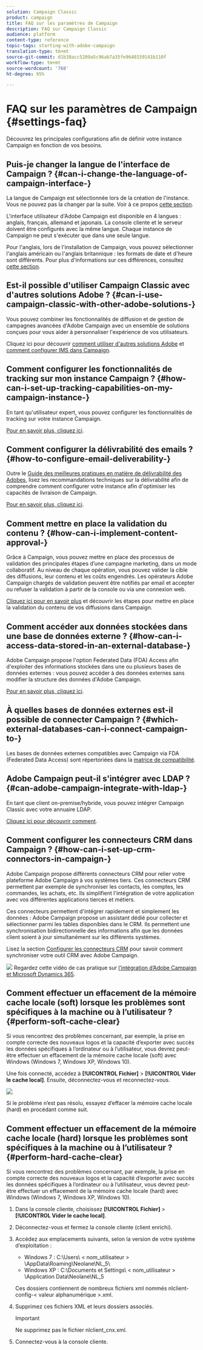 ```yaml
---
solution: Campaign Classic
product: campaign
title: FAQ sur les paramètres de Campaign
description: FAQ sur Campaign Classic
audience: platform
content-type: reference
topic-tags: starting-with-adobe-campaign
translation-type: tm+mt
source-git-commit: d1b38acc5209a5c96ab7a35fe9640159141b110f
workflow-type: tm+mt
source-wordcount: '768'
ht-degree: 95%

---
```



# FAQ sur les paramètres de Campaign {#settings-faq}

Découvrez les principales configurations afin de définir votre instance Campaign en fonction de vos besoins.

## Puis-je changer la langue de l&#39;interface de Campaign ? {#can-i-change-the-language-of-campaign-interface-}

La langue de Campaign est sélectionnée lors de la création de l&#39;instance. Vous ne pouvez pas la changer par la suite. Voir à ce propos [cette section](../../installation/using/creating-an-instance-and-logging-on.md).

L&#39;interface utilisateur d&#39;Adobe Campaign est disponible en 4 langues : anglais, français, allemand et japonais. La console cliente et le serveur doivent être configurés avec la même langue. Chaque instance de Campaign ne peut s&#39;exécuter que dans une seule langue.

Pour l&#39;anglais, lors de l&#39;installation de Campaign, vous pouvez sélectionner l&#39;anglais américain ou l&#39;anglais britannique : les formats de date et d&#39;heure sont différents. Pour plus d&#39;informations sur ces différences, consultez [cette section](../../platform/using/adobe-campaign-workspace.md#date-and-time).

## Est-il possible d&#39;utiliser Campaign Classic avec d&#39;autres solutions Adobe ? {#can-i-use-campaign-classic-with-other-adobe-solutions-}

Vous pouvez combiner les fonctionnalités de diffusion et de gestion de campagnes avancées d&#39;Adobe Campaign avec un ensemble de solutions conçues pour vous aider à personnaliser l&#39;expérience de vos utilisateurs.

Cliquez ici pour découvrir [comment utiliser d&#39;autres solutions Adobe](../../integrations/using/about-campaign-integrations.md) et [comment configurer IMS dans Campaign](../../integrations/using/about-adobe-id.md).

## Comment configurer les fonctionnalités de tracking sur mon instance Campaign ? {#how-can-i-set-up-tracking-capabilities-on-my-campaign-instance-}

En tant qu&#39;utilisateur expert, vous pouvez configurer les fonctionnalités de tracking sur votre instance Campaign.

[Pour en savoir plus, cliquez ici](../../installation/using/deploying-an-instance.md#tracking-configuration).

## Comment configurer la délivrabilité des emails ? {#how-to-configure-email-deliverability-}

Outre le [Guide des meilleures pratiques en matière de délivrabilité des Adobes](https://experienceleague.adobe.com/docs/deliverability-learn/deliverability-best-practice-guide/introduction.html), lisez les recommandations techniques sur la délivrabilité afin de comprendre comment configurer votre instance afin d&#39;optimiser les capacités de livraison de Campaign.

[Pour en savoir plus, cliquez ici](../../delivery/using/about-deliverability.md).

## Comment mettre en place la validation du contenu ? {#how-can-i-implement-content-approval-}

Grâce à Campaign, vous pouvez mettre en place des processus de validation des principales étapes d’une campagne marketing, dans un mode collaboratif. Au niveau de chaque opération, vous pouvez valider la cible des diffusions, leur contenu et les coûts engendrés. Les opérateurs Adobe Campaign chargés de validation peuvent être notifiés par email et accepter ou refuser la validation à partir de la console ou via une connexion web.

[Cliquez ici pour en savoir plus](../../campaign/using/marketing-campaign-approval.md#checking-and-approving-deliveries) et découvrir les étapes pour mettre en place la validation du contenu de vos diffusions dans Campaign.

## Comment accéder aux données stockées dans une base de données externe ? {#how-can-i-access-data-stored-in-an-external-database-}

Adobe Campaign propose l&#39;option Federated Data (FDA) Access afin d&#39;exploiter des informations stockées dans une ou plusieurs bases de données externes : vous pouvez accéder à des données externes sans modifier la structure des données d&#39;Adobe Campaign.

[Pour en savoir plus, cliquez ici](../../installation/using/connecting-to-database.md).

## À quelles bases de données externes est-il possible de connecter Campaign ? {#which-external-databases-can-i-connect-campaign-to-}

Les bases de données externes compatibles avec Campaign via FDA (Federated Data Access) sont répertoriées dans la [matrice de compatibilité](../../rn/using/compatibility-matrix.md).

## Adobe Campaign peut-il s&#39;intégrer avec LDAP ? {#can-adobe-campaign-integrate-with-ldap-}

En tant que client on-premise/hybride, vous pouvez intégrer Campaign Classic avec votre annuaire LDAP.

[Cliquez ici pour découvrir comment](../../installation/using/connecting-through-ldap.md).

## Comment configurer les connecteurs CRM dans Campaign ? {#how-can-i-set-up-crm-connectors-in-campaign-}

Adobe Campaign propose différents connecteurs CRM pour relier votre plateforme Adobe Campaign à vos systèmes tiers. Ces connecteurs CRM permettent par exemple de synchroniser les contacts, les comptes, les commandes, les achats, etc. Ils simplifient l&#39;intégration de votre application avec vos différentes applications tierces et métiers.

Ces connecteurs permettent d&#39;intégrer rapidement et simplement les données : Adobe Campaign propose un assistant dédié pour collecter et sélectionner parmi les tables disponibles dans le CRM. Ils permettent une synchronisation bidirectionnelle des informations afin que les données client soient à jour simultanément sur les différents systèmes.

Lisez la section [Configurer les connecteurs CRM](../../platform/using/crm-connectors.md) pour savoir comment synchroniser votre outil CRM avec Adobe Campaign.

![](assets/do-not-localize/how-to-video.png) Regardez cette vidéo de cas pratique sur [l’intégration d’Adobe Campaign et Microsoft Dynamics 365](https://helpx.adobe.com/campaign/kt/acc/using/acc-integrate-dynamics365-with-acc-feature-video-set-up.html).

## Comment effectuer un effacement de la mémoire cache locale (soft) lorsque les problèmes sont spécifiques à la machine ou à l’utilisateur ? {#perform-soft-cache-clear}

Si vous rencontrez des problèmes concernant, par exemple, la prise en compte correcte des nouveaux logos et la capacité d’exporter avec succès les données spécifiques à l’ordinateur ou à l’utilisateur, vous devrez peut-être effectuer un effacement de la mémoire cache locale (soft) avec Windows (Windows 7, Windows XP, Windows 10).

Une fois connecté, accédez à **[!UICONTROL Fichier]** > **[!UICONTROL Vider le cache local]**. Ensuite, déconnectez-vous et reconnectez-vous.

![](assets/faq_soft_cache.png)

Si le problème n’est pas résolu, essayez d’effacer la mémoire cache locale (hard) en procédant comme suit.

## Comment effectuer un effacement de la mémoire cache locale (hard) lorsque les problèmes sont spécifiques à la machine ou à l’utilisateur ? {#perform-hard-cache-clear}

Si vous rencontrez des problèmes concernant, par exemple, la prise en compte correcte des nouveaux logos et la capacité d’exporter avec succès les données spécifiques à l’ordinateur ou à l’utilisateur, vous devrez peut-être effectuer un effacement de la mémoire cache locale (hard) avec Windows (Windows 7, Windows XP, Windows 10).

1. Dans la console cliente, choisissez **[!UICONTROL Fichier]** > **[!UICONTROL Vider le cache local]**.

1. Déconnectez-vous et fermez la console cliente (client enrichi).

1. Accédez aux emplacements suivants, selon la version de votre système d’exploitation :

   * Windows 7 : C:\Users\ &lt; nom_utilisateur > \AppData\Roaming\Neolane\NL_5\
   * Windows XP : C:\Documents et Settings\ &lt; nom_utilisateur > \Application Data\Neolane\NL_5

   Ces dossiers contiennent de nombreux fichiers xml nommés nlclient-config-&lt; valeur alphanumérique >.xml.

1. Supprimez ces fichiers XML et leurs dossiers associés.

   >[!IMPORTANT]
   >
   >Ne supprimez pas le fichier nlclient_cnx.xml.

1. Connectez-vous à la console cliente.
